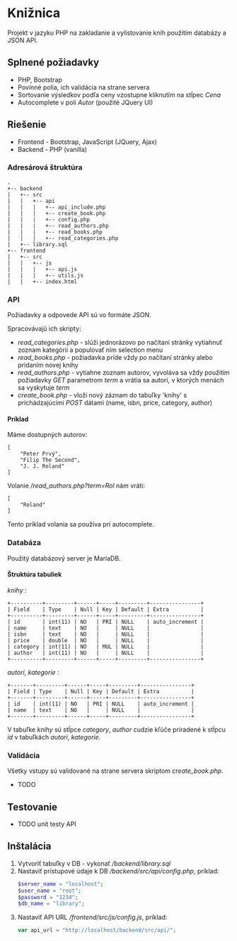 # Knižnica

Projekt v jazyku PHP na zakladanie a vylistovanie kníh použitím databázy a JSON API.

## Splnené požiadavky
- PHP, Bootstrap
- Povinné polia, ich validácia na strane servera
- Sortovanie výsledkov podľa ceny vzostupne kliknutím na stĺpec *Cena*
- Autocomplete v poli *Autor* (použité JQuery UI)

## Riešenie
- Frontend - Bootstrap, JavaScript (JQuery, Ajax)
- Backend - PHP (vanilla)

### Adresárová štruktúra

```
.
+-- backend
|   +-- src
|   |   +-- api
|   |   |   +-- api_include.php
|   |   |   +-- create_book.php
|   |   |   +-- config.php
|   |   |   +-- read_authors.php
|   |   |   +-- read_books.php
|   |   |   +-- read_categories.php
|   +-- library.sql
+-- frontend
|   +-- src
|   |   +-- js
|   |   |   +-- api.js
|   |   |   +-- utils.js
|   |   +-- index.html
 ```

### API
Požiadavky a odpovede API sú vo formáte JSON. 

Spracovávajú ich skripty:
- *read_categories.php* - slúži jednorázovo po načítaní stránky vytiahnuť zoznam kategórií a populovať ním selection menu
- *read_books.php* - požiadavka príde vždy po načítaní stránky alebo pridaním novej knihy
- *read_authors.php* - vytiahne zoznam autorov, vyvoláva sa vždy použitím požiadavky *GET* parametrom *term* a vrátia sa autori, v ktorých menách sa vyskytuje *term*
- *create_book.php* - vloží nový záznam do tabuľky 'knihy' s prichádzajúcimi *POST* dátami (name, isbn, price, category, author)

#### Príklad

Máme dostupných autorov:
```
[
    "Peter Prvý",
    "Filip The Second",
    "J. J. Roland"
]
```

Volanie */read_authors.php?term=Rol* nám vráti:
```
[
    "Roland"
]
```

Tento príklad volania sa používa pri autocomplete.

### Databáza
Použitý databázový server je MariaDB.

#### Štruktúra tabuliek

*knihy* :
```
+----------+---------+------+-----+---------+----------------+
| Field    | Type    | Null | Key | Default | Extra          |
+----------+---------+------+-----+---------+----------------+
| id       | int(11) | NO   | PRI | NULL    | auto_increment |
| name     | text    | NO   |     | NULL    |                |
| isbn     | text    | NO   |     | NULL    |                |
| price    | double  | NO   |     | NULL    |                |
| category | int(11) | NO   | MUL | NULL    |                |
| author   | int(11) | NO   |     | NULL    |                |
+----------+---------+------+-----+---------+----------------+
```

*autori*, *kategorie* :
```
+-------+---------+------+-----+---------+----------------+
| Field | Type    | Null | Key | Default | Extra          |
+-------+---------+------+-----+---------+----------------+
| id    | int(11) | NO   | PRI | NULL    | auto_increment |
| name  | text    | NO   |     | NULL    |                |
+-------+---------+------+-----+---------+----------------+
```

V tabuľke *knihy* sú stĺpce *category*, *author* cudzie kľúče priradené k stĺpcu *id* v tabuľkách *autori*, *kategorie*.

### Validácia
Všetky vstupy sú validované na strane servera skriptom *create_book.php*.
- TODO

## Testovanie
- TODO unit testy API

## Inštalácia
1. Vytvoriť tabuľky v DB - vykonať */backend/library.sql*
2. Nastaviť prístupové údaje k DB */backend/src/api/config.php*, príklad:
    ```php
    $server_name = "localhost";
    $user_name = "root";
    $password = "1234";
    $db_name = "library";
    ```
3. Nastaviť API URL */frontend/src/js/config.js*, príklad:
    ```js
    var api_url = "http://localhost/backend/src/api/";
    ```

